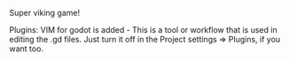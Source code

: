 Super viking game!

Plugins:
	VIM for godot is added
		- This is a tool or workflow that is used in editing the .gd files. Just turn it off in the Project settings => Plugins, if you want too.

